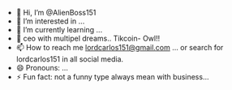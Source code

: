 - 👋 Hi, I’m @AlienBoss151
- 👀 I’m interested in ...
- 🌱 I’m currently learning ...
- 💞️ ceo with multipel dreams.. Tikcoin- Owl!!  
- 📫 How to reach me lordcarlos151@gmail.com ... or search for lordcarlos151 in all social media. 
- 😄 Pronouns: ...
- ⚡ Fun fact: not a funny type always mean with business...

<!---
AlienBoss151/AlienBoss151 is a ✨ special ✨ repository because its `README.md` (this file) appears on your GitHub profile.
You can click the Preview link to take a look at your changes.
--->
